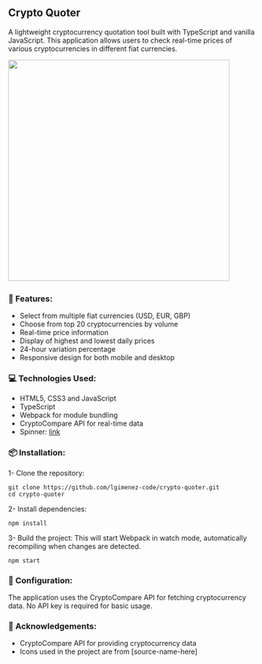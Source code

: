 ## Crypto Quoter
A lightweight cryptocurrency quotation tool built with TypeScript and vanilla JavaScript. This application allows users to check real-time prices of various cryptocurrencies in different fiat currencies.

<img src="https://github.com/user-attachments/assets/9eb2cad7-0e19-49fd-a4db-60a7837e6c61" width="450px" />

<img src="https://github.com/user-attachments/assets/b3e167a3-5801-4f62-970b-2370beb7e4bd" width="0px" />

### 🚀 Features:
- Select from multiple fiat currencies (USD, EUR, GBP)
- Choose from top 20 cryptocurrencies by volume
- Real-time price information
- Display of highest and lowest daily prices
- 24-hour variation percentage
- Responsive design for both mobile and desktop

### 💻 Technologies Used:
- HTML5, CSS3 and JavaScript
- TypeScript 
- Webpack for module bundling
- CryptoCompare API for real-time data
- Spinner: [link](https://cssloaders.github.io/)

### 📦 Installation:
1- Clone the repository:
```
git clone https://github.com/lgimenez-code/crypto-quoter.git
cd crypto-quoter
```
2- Install dependencies:
```
npm install
```
3- Build the project:
This will start Webpack in watch mode, automatically recompiling when changes are detected.
```
npm start
```

### 🔧 Configuration:
The application uses the CryptoCompare API for fetching cryptocurrency data. No API key is required for basic usage.

### 🙏 Acknowledgements:
- CryptoCompare API for providing cryptocurrency data
- Icons used in the project are from [source-name-here]










